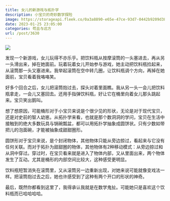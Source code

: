 ```yaml
---
title: 女儿的新游戏与拓扑学
description: 小宝贝的奇妙数学探险
image: https://storageapi.fleek.co/0a3a8890-e65e-47ce-93d7-0442b9209d38-bucket/blog/posts/2023-01/IMG_20230125_205204.jpg
date: 2023-01-25 23:05:00
categories: 苟且与远方
url: /post/3630
---
```


![](https://storageapi.fleek.co/0a3a8890-e65e-47ce-93d7-0442b9209d38-bucket/blog/posts/2023-01/IMG_20230125_205204.jpg)

发现一个新游戏，女儿玩得不亦乐乎。把饮料瓶从按摩滚筒的一头塞进去，再从另一头滑出来，掉在她面前。玩着玩着女儿开始参与游戏，她主动把饮料瓶捡起来，从滚筒那一头又塞进来。我举起滚筒在空中转几圈，让饮料瓶调个方向，再掉在她面前，宝贝看着我咯咯笑。

好多个回合之后，女儿把滚筒抱过去，探头对着里面瞧。我从另一头一会儿把饮料瓶拿走，一会儿又塞回去。还用手指弹饮料瓶，好让它在桶里向着女儿那头跳起来。宝贝笑出鹅叫。

想了想原因，可能桶形对于小宝贝来说是个很少见的形状，无论是对于现代宝贝，还是对史前的智人幼崽。从拓扑学来看，也就是那个数洞洞的学问，宝贝在生活中接触到的绝大多数玩具与锅碗瓢盆，都可以用拓扑学抽象成圆饼状。只有少数如带把儿的泡面碗，才能被抽象成甜甜圈形。

圆饼形对于宝贝来说，是个封闭物体，其他物体只能从旁边掠过，看起来与它没有任何关联。而对于拓扑为甜甜圈的物体，其他物体有2种移动模式：从旁边掠过和从洞中穿过。穿过时，在宝贝看来就是进入了物体内部，又从里面出来，两个物体发生了互动。尤其是桶形的内部空间比较大，这种感受更明显。

饮料瓶短暂消失在滚筒里，又从滚筒另一边重新出现，对她来说可能就像变戏法一样。把滚筒抱过去之后，她也许感受到了这种有两个开口的形状的神奇。

最后，既然你都看到这里了，我得承认我就是在数学鬼扯。可能她只是喜欢这个饮料瓶而已哈哈哈哈。
